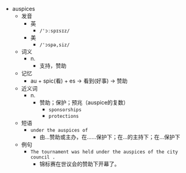 - auspices
  - 发音
    - 英
      - `/'ɔːspɪsɪz/`
    - 美
      - `/'ɔspə,siz/`
  - 词义
    - n.
      - 支持，赞助
  - 记忆
    - au + spic(看) + es → 看到(好事) → 赞助
  - 近义词
    - n.
      - 赞助；保护；预兆（auspice的复数）
        - `sponsorships`
        - `protections`
  - 短语
    - `under the auspices of`
      - 由…赞助或主办，在……保护下；在…的主持下；在…保护下 
  - 例句
    - `The tournament was held under the auspices of the city council .`
      - 锦标赛在世议会的赞助下开幕了。

